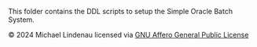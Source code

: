 This folder contains the DDL scripts to setup the Simple Oracle Batch System.

&copy; 2024 Michael Lindenau licensed via [GNU Affero General Public License](https://www.gnu.org/licenses/agpl-3.0.txt)